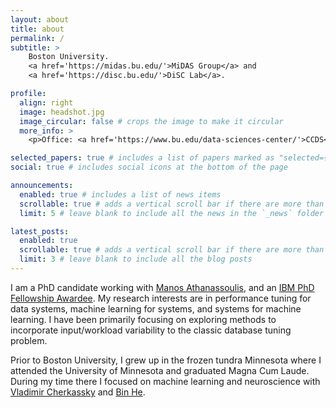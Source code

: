 ```yaml
---
layout: about
title: about
permalink: /
subtitle: >
    Boston University.
    <a href='https://midas.bu.edu/'>MiDAS Group</a> and
    <a href='https://disc.bu.edu/'>DiSC Lab</a>.

profile:
  align: right
  image: headshot.jpg
  image_circular: false # crops the image to make it circular
  more_info: >
    <p>Office: <a href='https://www.bu.edu/data-sciences-center/'>CCDS</a> 925</p>

selected_papers: true # includes a list of papers marked as "selected={true}"
social: true # includes social icons at the bottom of the page

announcements:
  enabled: true # includes a list of news items
  scrollable: true # adds a vertical scroll bar if there are more than 3 news items
  limit: 5 # leave blank to include all the news in the `_news` folder

latest_posts:
  enabled: true
  scrollable: true # adds a vertical scroll bar if there are more than 3 new posts items
  limit: 3 # leave blank to include all the blog posts
---
```


I am a PhD candidate working with
[Manos Athanassoulis](https://cs-people.bu.edu/mathan/), and an [IBM PhD
Fellowship
Awardee](https://research.ibm.com/university/awards/fellowships-awardees.html).
My research interests are in performance tuning for data systems, machine
learning for systems, and systems for machine learning. I have been primarily
focusing on exploring methods to incorporate input/workload variability to the
classic database tuning problem.

Prior to Boston University, I grew up in the frozen tundra Minnesota where I
attended the University of Minnesota and graduated Magna Cum Laude. During my
time there I focused on machine learning and neuroscience with [Vladimir
Cherkassky](https://cse.umn.edu/ece/vladimir-cherkassky) and [Bin
He](https://engineering.cmu.edu/directory/bios/he-bin.html).
